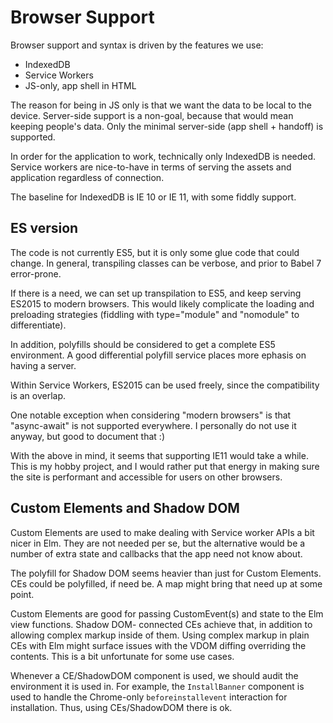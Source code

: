 # Browser Support
Browser support and syntax is driven by the features we use:
- IndexedDB
- Service Workers
- JS-only, app shell in HTML

The reason for being in JS only is that we want the data to be local to the device.
Server-side support is a non-goal, because that would mean keeping people's data.
Only the minimal server-side (app shell + handoff) is supported.

In order for the application to work, technically only IndexedDB is needed.
Service workers are nice-to-have in terms of serving the assets and application regardless of connection.

The baseline for IndexedDB is IE 10 or IE 11, with some fiddly support.

## ES version
The code is not currently ES5, but it is only some glue code that could change.
In general, transpiling classes can be verbose, and prior to Babel 7 error-prone.

If there is a need, we can set up transpilation to ES5, and keep serving ES2015 to modern browsers.
This would likely complicate the loading and preloading strategies (fiddling with type="module" and "nomodule" to differentiate).

In addition, polyfills should be considered to get a complete ES5 environment.
A good differential polyfill service places more ephasis on having a server.

Within Service Workers, ES2015 can be used freely, since the compatibility is an overlap.

One notable exception when considering "modern browsers" is that "async-await" is not supported everywhere.
I personally do not use it anyway, but good to document that :)

With the above in mind, it seems that supporting IE11 would take a while.
This is my hobby project, and I would rather put that energy in making sure the site is performant and accessible for users on other browsers.

## Custom Elements and Shadow DOM
Custom Elements are used to make dealing with Service worker APIs a bit nicer in Elm.
They are not needed per se, but the alternative would be a number of extra state and callbacks that the app need not know about.

The polyfill for Shadow DOM seems heavier than just for Custom Elements.
CEs could be polyfilled, if need be. A map might bring that need up at some point.

Custom Elements are good for passing CustomEvent(s) and state to the Elm view functions.
Shadow DOM- connected CEs achieve that, in addition to allowing complex markup inside of them.
Using complex markup in plain CEs with Elm might surface issues with the VDOM diffing overriding the contents.
This is a bit unfortunate for some use cases.

Whenever a CE/ShadowDOM component is used, we should audit the environment it is used in.
For example, the `InstallBanner` component is used to handle the Chrome-only `beforeinstallevent` interaction for installation.
Thus, using CEs/ShadowDOM there is ok.
